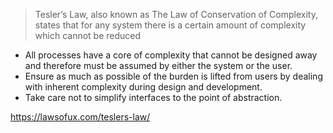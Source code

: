 > Tesler’s Law, also known as The Law of Conservation of Complexity, states that for any system there is a certain amount of complexity which cannot be reduced

- All processes have a core of complexity that cannot be designed away and therefore must be assumed by either the system or the user.
- Ensure as much as possible of the burden is lifted from users by dealing with inherent complexity during design and development.
- Take care not to simplify interfaces to the point of abstraction.



https://lawsofux.com/teslers-law/